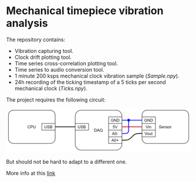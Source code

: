 # Mechanical timepiece vibration analysis

The repository contains:

- Vibration capturing tool.
- Clock drift plotting tool.
- Time series cross-correlation plotting tool.
- Time series to audio conversion tool.
- 1 minute 200 ksps mechanical clock vibration sample (*Sample.npy*).
- 24h recording of the ticking timestamp of a 5 ticks per second mechanical clock (*Ticks.npy*).

The project requires the following circuit:

![Circuit](Documentation/Circuit.png)

But should not be hard to adapt to a different one.

More info at this [link](https://therandomwalk.org/wp/accuracy-measurement-and-vibration-analysis-of-a-mechanical-timepiece/)
